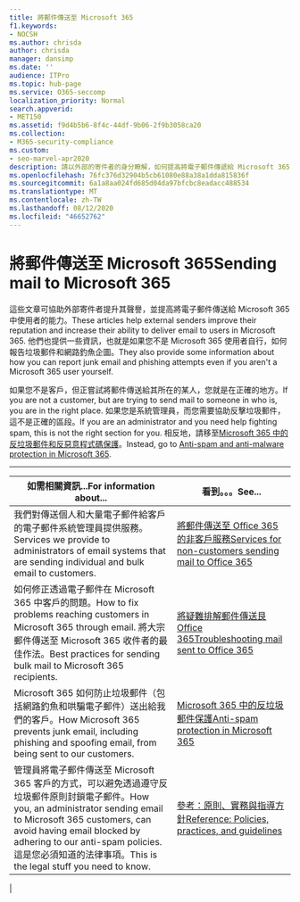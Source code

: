 ```yaml
---
title: 將郵件傳送至 Microsoft 365
f1.keywords:
- NOCSH
ms.author: chrisda
author: chrisda
manager: dansimp
ms.date: ''
audience: ITPro
ms.topic: hub-page
ms.service: O365-seccomp
localization_priority: Normal
search.appverid:
- MET150
ms.assetid: f9d4b5b6-8f4c-44df-9b06-2f9b3058ca20
ms.collection:
- M365-security-compliance
ms.custom:
- seo-marvel-apr2020
description: 請以外部的寄件者的身分瞭解，如何提高將電子郵件傳遞給 Microsoft 365 中使用者的能力。 此外，還會瞭解如何以外部使用者的身分嘗試報告垃圾郵件 & 網路釣魚嘗試。
ms.openlocfilehash: 76fc376d32904b5cb61080e88a38a1dda815836f
ms.sourcegitcommit: 6a1a8aa024fd685d04da97bfcbc8eadacc488534
ms.translationtype: MT
ms.contentlocale: zh-TW
ms.lasthandoff: 08/12/2020
ms.locfileid: "46652762"
---
```

# <a name="sending-mail-to-microsoft-365"></a><span data-ttu-id="e441f-104">將郵件傳送至 Microsoft 365</span><span class="sxs-lookup"><span data-stu-id="e441f-104">Sending mail to Microsoft 365</span></span>

<span data-ttu-id="e441f-105">這些文章可協助外部寄件者提升其聲譽，並提高將電子郵件傳送給 Microsoft 365 中使用者的能力。</span><span class="sxs-lookup"><span data-stu-id="e441f-105">These articles help external senders improve their reputation and increase their ability to deliver email to users in Microsoft 365.</span></span> <span data-ttu-id="e441f-106">他們也提供一些資訊，也就是如果您不是 Microsoft 365 使用者自行，如何報告垃圾郵件和網路釣魚企圖。</span><span class="sxs-lookup"><span data-stu-id="e441f-106">They also provide some information about how you can report junk email and phishing attempts even if you aren't a Microsoft 365 user yourself.</span></span>

<span data-ttu-id="e441f-107">如果您不是客戶，但正嘗試將郵件傳送給其所在的某人，您就是在正確的地方。</span><span class="sxs-lookup"><span data-stu-id="e441f-107">If you are not a customer, but are trying to send mail to someone in who is, you are in the right place.</span></span> <span data-ttu-id="e441f-108">如果您是系統管理員，而您需要協助反擊垃圾郵件，這不是正確的區段。</span><span class="sxs-lookup"><span data-stu-id="e441f-108">If you are an administrator and you need help fighting spam, this is not the right section for you.</span></span> <span data-ttu-id="e441f-109">相反地，請移至[Microsoft 365 中的反垃圾郵件和反惡意程式碼保護](anti-spam-and-anti-malware-protection.md)。</span><span class="sxs-lookup"><span data-stu-id="e441f-109">Instead, go to [Anti-spam and anti-malware protection in Microsoft 365](anti-spam-and-anti-malware-protection.md).</span></span>

****

|<span data-ttu-id="e441f-110">如需相關資訊...</span><span class="sxs-lookup"><span data-stu-id="e441f-110">For information about...</span></span>|<span data-ttu-id="e441f-111">看到。。。</span><span class="sxs-lookup"><span data-stu-id="e441f-111">See...</span></span>|
|---|---|
|<span data-ttu-id="e441f-112">我們對傳送個人和大量電子郵件給客戶的電子郵件系統管理員提供服務。</span><span class="sxs-lookup"><span data-stu-id="e441f-112">Services we provide to administrators of email systems that are sending individual and bulk email to customers.</span></span>|[<span data-ttu-id="e441f-113">將郵件傳送至 Office 365 的非客戶服務</span><span class="sxs-lookup"><span data-stu-id="e441f-113">Services for non-customers sending mail to Office 365</span></span>](services-for-non-customers.md)|
|<span data-ttu-id="e441f-114">如何修正透過電子郵件在 Microsoft 365 中客戶的問題。</span><span class="sxs-lookup"><span data-stu-id="e441f-114">How to fix problems reaching customers in Microsoft 365 through email.</span></span> <span data-ttu-id="e441f-115">將大宗郵件傳送至 Microsoft 365 收件者的最佳作法。</span><span class="sxs-lookup"><span data-stu-id="e441f-115">Best practices for sending bulk mail to Microsoft 365 recipients.</span></span>|[<span data-ttu-id="e441f-116">將疑難排解郵件傳送艮 Office 365</span><span class="sxs-lookup"><span data-stu-id="e441f-116">Troubleshooting mail sent to Office 365</span></span>](troubleshooting-mail-sent-to-office-365.md)|
|<span data-ttu-id="e441f-117">Microsoft 365 如何防止垃圾郵件（包括網路釣魚和哄騙電子郵件）送出給我們的客戶。</span><span class="sxs-lookup"><span data-stu-id="e441f-117">How Microsoft 365 prevents junk email, including phishing and spoofing email, from being sent to our customers.</span></span>|[<span data-ttu-id="e441f-118">Microsoft 365 中的反垃圾郵件保護</span><span class="sxs-lookup"><span data-stu-id="e441f-118">Anti-spam protection in Microsoft 365</span></span>](anti-spam-protection.md)|
|<span data-ttu-id="e441f-119">管理員將電子郵件傳送至 Microsoft 365 客戶的方式，可以避免透過遵守反垃圾郵件原則封鎖電子郵件。</span><span class="sxs-lookup"><span data-stu-id="e441f-119">How you, an administrator sending email to Microsoft 365 customers, can avoid having email blocked by adhering to our anti-spam policies.</span></span> <span data-ttu-id="e441f-120">這是您必須知道的法律事項。</span><span class="sxs-lookup"><span data-stu-id="e441f-120">This is the legal stuff you need to know.</span></span>|[<span data-ttu-id="e441f-121">參考：原則、實務與指導方針</span><span class="sxs-lookup"><span data-stu-id="e441f-121">Reference: Policies, practices, and guidelines</span></span>](reference-policies-practices-and-guidelines.md)|
|
